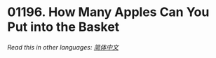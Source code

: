 # 01196. How Many Apples Can You Put into the Basket

  _Read this in other languages:_
    [_简体中文_](README.zh-CN.md)

